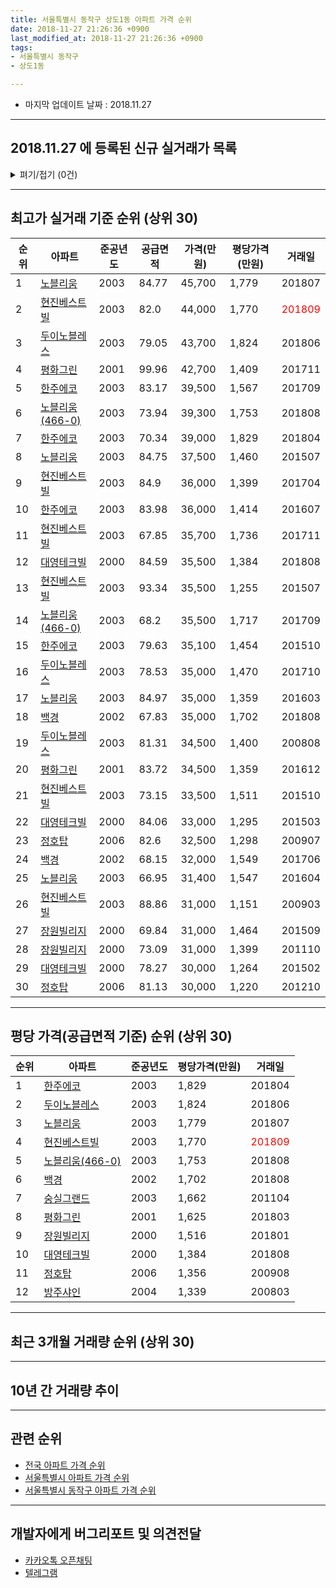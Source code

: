 ```yaml
---
title: 서울특별시 동작구 상도1동 아파트 가격 순위
date: 2018-11-27 21:26:36 +0900
last_modified_at: 2018-11-27 21:26:36 +0900
tags:
- 서울특별시 동작구
- 상도1동

---
```


* 마지막 업데이트 날짜 : 2018.11.27

---

## 2018.11.27 에 등록된 신규 실거래가 목록

<details>
<summary>펴기/접기 (0건)</summary>
<div markdown="1">

|아파트|준공년도|공급면적|가격(만원)|평당가격(만원)|거래일|
|---|---|---|---|---|---|
|없음||||||


</div>
</details>

---

## 최고가 실거래 기준 순위 (상위 30)


|순위|아파트|준공년도|공급면적|가격(만원)|평당가격(만원)|거래일|
|---|---|---|---|---|---|---|
|1|[노블리움](https://search.naver.com/search.naver?query=%EC%84%9C%EC%9A%B8%ED%8A%B9%EB%B3%84%EC%8B%9C+%EB%8F%99%EC%9E%91%EA%B5%AC+%EC%83%81%EB%8F%841%EB%8F%99+%EB%85%B8%EB%B8%94%EB%A6%AC%EC%9B%80)|2003|84.77|45,700|1,779|201807|
|2|[현진베스트빌](https://search.naver.com/search.naver?query=%EC%84%9C%EC%9A%B8%ED%8A%B9%EB%B3%84%EC%8B%9C+%EB%8F%99%EC%9E%91%EA%B5%AC+%EC%83%81%EB%8F%841%EB%8F%99+%ED%98%84%EC%A7%84%EB%B2%A0%EC%8A%A4%ED%8A%B8%EB%B9%8C)|2003|82.0|44,000|1,770|<span style="color:red">201809</span>|
|3|[두이노블레스](https://search.naver.com/search.naver?query=%EC%84%9C%EC%9A%B8%ED%8A%B9%EB%B3%84%EC%8B%9C+%EB%8F%99%EC%9E%91%EA%B5%AC+%EC%83%81%EB%8F%841%EB%8F%99+%EB%91%90%EC%9D%B4%EB%85%B8%EB%B8%94%EB%A0%88%EC%8A%A4)|2003|79.05|43,700|1,824|201806|
|4|[평화그린](https://search.naver.com/search.naver?query=%EC%84%9C%EC%9A%B8%ED%8A%B9%EB%B3%84%EC%8B%9C+%EB%8F%99%EC%9E%91%EA%B5%AC+%EC%83%81%EB%8F%841%EB%8F%99+%ED%8F%89%ED%99%94%EA%B7%B8%EB%A6%B0)|2001|99.96|42,700|1,409|201711|
|5|[한주에코](https://search.naver.com/search.naver?query=%EC%84%9C%EC%9A%B8%ED%8A%B9%EB%B3%84%EC%8B%9C+%EB%8F%99%EC%9E%91%EA%B5%AC+%EC%83%81%EB%8F%841%EB%8F%99+%ED%95%9C%EC%A3%BC%EC%97%90%EC%BD%94)|2003|83.17|39,500|1,567|201709|
|6|[노블리움(466-0)](https://search.naver.com/search.naver?query=%EC%84%9C%EC%9A%B8%ED%8A%B9%EB%B3%84%EC%8B%9C+%EB%8F%99%EC%9E%91%EA%B5%AC+%EC%83%81%EB%8F%841%EB%8F%99+%EB%85%B8%EB%B8%94%EB%A6%AC%EC%9B%80%28466-0%29)|2003|73.94|39,300|1,753|201808|
|7|[한주에코](https://search.naver.com/search.naver?query=%EC%84%9C%EC%9A%B8%ED%8A%B9%EB%B3%84%EC%8B%9C+%EB%8F%99%EC%9E%91%EA%B5%AC+%EC%83%81%EB%8F%841%EB%8F%99+%ED%95%9C%EC%A3%BC%EC%97%90%EC%BD%94)|2003|70.34|39,000|1,829|201804|
|8|[노블리움](https://search.naver.com/search.naver?query=%EC%84%9C%EC%9A%B8%ED%8A%B9%EB%B3%84%EC%8B%9C+%EB%8F%99%EC%9E%91%EA%B5%AC+%EC%83%81%EB%8F%841%EB%8F%99+%EB%85%B8%EB%B8%94%EB%A6%AC%EC%9B%80)|2003|84.75|37,500|1,460|201507|
|9|[현진베스트빌](https://search.naver.com/search.naver?query=%EC%84%9C%EC%9A%B8%ED%8A%B9%EB%B3%84%EC%8B%9C+%EB%8F%99%EC%9E%91%EA%B5%AC+%EC%83%81%EB%8F%841%EB%8F%99+%ED%98%84%EC%A7%84%EB%B2%A0%EC%8A%A4%ED%8A%B8%EB%B9%8C)|2003|84.9|36,000|1,399|201704|
|10|[한주에코](https://search.naver.com/search.naver?query=%EC%84%9C%EC%9A%B8%ED%8A%B9%EB%B3%84%EC%8B%9C+%EB%8F%99%EC%9E%91%EA%B5%AC+%EC%83%81%EB%8F%841%EB%8F%99+%ED%95%9C%EC%A3%BC%EC%97%90%EC%BD%94)|2003|83.98|36,000|1,414|201607|
|11|[현진베스트빌](https://search.naver.com/search.naver?query=%EC%84%9C%EC%9A%B8%ED%8A%B9%EB%B3%84%EC%8B%9C+%EB%8F%99%EC%9E%91%EA%B5%AC+%EC%83%81%EB%8F%841%EB%8F%99+%ED%98%84%EC%A7%84%EB%B2%A0%EC%8A%A4%ED%8A%B8%EB%B9%8C)|2003|67.85|35,700|1,736|201711|
|12|[대영테크빌](https://search.naver.com/search.naver?query=%EC%84%9C%EC%9A%B8%ED%8A%B9%EB%B3%84%EC%8B%9C+%EB%8F%99%EC%9E%91%EA%B5%AC+%EC%83%81%EB%8F%841%EB%8F%99+%EB%8C%80%EC%98%81%ED%85%8C%ED%81%AC%EB%B9%8C)|2000|84.59|35,500|1,384|201808|
|13|[현진베스트빌](https://search.naver.com/search.naver?query=%EC%84%9C%EC%9A%B8%ED%8A%B9%EB%B3%84%EC%8B%9C+%EB%8F%99%EC%9E%91%EA%B5%AC+%EC%83%81%EB%8F%841%EB%8F%99+%ED%98%84%EC%A7%84%EB%B2%A0%EC%8A%A4%ED%8A%B8%EB%B9%8C)|2003|93.34|35,500|1,255|201507|
|14|[노블리움(466-0)](https://search.naver.com/search.naver?query=%EC%84%9C%EC%9A%B8%ED%8A%B9%EB%B3%84%EC%8B%9C+%EB%8F%99%EC%9E%91%EA%B5%AC+%EC%83%81%EB%8F%841%EB%8F%99+%EB%85%B8%EB%B8%94%EB%A6%AC%EC%9B%80%28466-0%29)|2003|68.2|35,500|1,717|201709|
|15|[한주에코](https://search.naver.com/search.naver?query=%EC%84%9C%EC%9A%B8%ED%8A%B9%EB%B3%84%EC%8B%9C+%EB%8F%99%EC%9E%91%EA%B5%AC+%EC%83%81%EB%8F%841%EB%8F%99+%ED%95%9C%EC%A3%BC%EC%97%90%EC%BD%94)|2003|79.63|35,100|1,454|201510|
|16|[두이노블레스](https://search.naver.com/search.naver?query=%EC%84%9C%EC%9A%B8%ED%8A%B9%EB%B3%84%EC%8B%9C+%EB%8F%99%EC%9E%91%EA%B5%AC+%EC%83%81%EB%8F%841%EB%8F%99+%EB%91%90%EC%9D%B4%EB%85%B8%EB%B8%94%EB%A0%88%EC%8A%A4)|2003|78.53|35,000|1,470|201710|
|17|[노블리움](https://search.naver.com/search.naver?query=%EC%84%9C%EC%9A%B8%ED%8A%B9%EB%B3%84%EC%8B%9C+%EB%8F%99%EC%9E%91%EA%B5%AC+%EC%83%81%EB%8F%841%EB%8F%99+%EB%85%B8%EB%B8%94%EB%A6%AC%EC%9B%80)|2003|84.97|35,000|1,359|201603|
|18|[백경](https://search.naver.com/search.naver?query=%EC%84%9C%EC%9A%B8%ED%8A%B9%EB%B3%84%EC%8B%9C+%EB%8F%99%EC%9E%91%EA%B5%AC+%EC%83%81%EB%8F%841%EB%8F%99+%EB%B0%B1%EA%B2%BD)|2002|67.83|35,000|1,702|201808|
|19|[두이노블레스](https://search.naver.com/search.naver?query=%EC%84%9C%EC%9A%B8%ED%8A%B9%EB%B3%84%EC%8B%9C+%EB%8F%99%EC%9E%91%EA%B5%AC+%EC%83%81%EB%8F%841%EB%8F%99+%EB%91%90%EC%9D%B4%EB%85%B8%EB%B8%94%EB%A0%88%EC%8A%A4)|2003|81.31|34,500|1,400|200808|
|20|[평화그린](https://search.naver.com/search.naver?query=%EC%84%9C%EC%9A%B8%ED%8A%B9%EB%B3%84%EC%8B%9C+%EB%8F%99%EC%9E%91%EA%B5%AC+%EC%83%81%EB%8F%841%EB%8F%99+%ED%8F%89%ED%99%94%EA%B7%B8%EB%A6%B0)|2001|83.72|34,500|1,359|201612|
|21|[현진베스트빌](https://search.naver.com/search.naver?query=%EC%84%9C%EC%9A%B8%ED%8A%B9%EB%B3%84%EC%8B%9C+%EB%8F%99%EC%9E%91%EA%B5%AC+%EC%83%81%EB%8F%841%EB%8F%99+%ED%98%84%EC%A7%84%EB%B2%A0%EC%8A%A4%ED%8A%B8%EB%B9%8C)|2003|73.15|33,500|1,511|201510|
|22|[대영테크빌](https://search.naver.com/search.naver?query=%EC%84%9C%EC%9A%B8%ED%8A%B9%EB%B3%84%EC%8B%9C+%EB%8F%99%EC%9E%91%EA%B5%AC+%EC%83%81%EB%8F%841%EB%8F%99+%EB%8C%80%EC%98%81%ED%85%8C%ED%81%AC%EB%B9%8C)|2000|84.06|33,000|1,295|201503|
|23|[정호탑](https://search.naver.com/search.naver?query=%EC%84%9C%EC%9A%B8%ED%8A%B9%EB%B3%84%EC%8B%9C+%EB%8F%99%EC%9E%91%EA%B5%AC+%EC%83%81%EB%8F%841%EB%8F%99+%EC%A0%95%ED%98%B8%ED%83%91)|2006|82.6|32,500|1,298|200907|
|24|[백경](https://search.naver.com/search.naver?query=%EC%84%9C%EC%9A%B8%ED%8A%B9%EB%B3%84%EC%8B%9C+%EB%8F%99%EC%9E%91%EA%B5%AC+%EC%83%81%EB%8F%841%EB%8F%99+%EB%B0%B1%EA%B2%BD)|2002|68.15|32,000|1,549|201706|
|25|[노블리움](https://search.naver.com/search.naver?query=%EC%84%9C%EC%9A%B8%ED%8A%B9%EB%B3%84%EC%8B%9C+%EB%8F%99%EC%9E%91%EA%B5%AC+%EC%83%81%EB%8F%841%EB%8F%99+%EB%85%B8%EB%B8%94%EB%A6%AC%EC%9B%80)|2003|66.95|31,400|1,547|201604|
|26|[현진베스트빌](https://search.naver.com/search.naver?query=%EC%84%9C%EC%9A%B8%ED%8A%B9%EB%B3%84%EC%8B%9C+%EB%8F%99%EC%9E%91%EA%B5%AC+%EC%83%81%EB%8F%841%EB%8F%99+%ED%98%84%EC%A7%84%EB%B2%A0%EC%8A%A4%ED%8A%B8%EB%B9%8C)|2003|88.86|31,000|1,151|200903|
|27|[장원빌리지](https://search.naver.com/search.naver?query=%EC%84%9C%EC%9A%B8%ED%8A%B9%EB%B3%84%EC%8B%9C+%EB%8F%99%EC%9E%91%EA%B5%AC+%EC%83%81%EB%8F%841%EB%8F%99+%EC%9E%A5%EC%9B%90%EB%B9%8C%EB%A6%AC%EC%A7%80)|2000|69.84|31,000|1,464|201509|
|28|[장원빌리지](https://search.naver.com/search.naver?query=%EC%84%9C%EC%9A%B8%ED%8A%B9%EB%B3%84%EC%8B%9C+%EB%8F%99%EC%9E%91%EA%B5%AC+%EC%83%81%EB%8F%841%EB%8F%99+%EC%9E%A5%EC%9B%90%EB%B9%8C%EB%A6%AC%EC%A7%80)|2000|73.09|31,000|1,399|201110|
|29|[대영테크빌](https://search.naver.com/search.naver?query=%EC%84%9C%EC%9A%B8%ED%8A%B9%EB%B3%84%EC%8B%9C+%EB%8F%99%EC%9E%91%EA%B5%AC+%EC%83%81%EB%8F%841%EB%8F%99+%EB%8C%80%EC%98%81%ED%85%8C%ED%81%AC%EB%B9%8C)|2000|78.27|30,000|1,264|201502|
|30|[정호탑](https://search.naver.com/search.naver?query=%EC%84%9C%EC%9A%B8%ED%8A%B9%EB%B3%84%EC%8B%9C+%EB%8F%99%EC%9E%91%EA%B5%AC+%EC%83%81%EB%8F%841%EB%8F%99+%EC%A0%95%ED%98%B8%ED%83%91)|2006|81.13|30,000|1,220|201210|


---

## 평당 가격(공급면적 기준) 순위 (상위 30)


|순위|아파트|준공년도|평당가격(만원)|거래일|
|---|---|---|---|---|
|1|[한주에코](https://search.naver.com/search.naver?query=%EC%84%9C%EC%9A%B8%ED%8A%B9%EB%B3%84%EC%8B%9C+%EB%8F%99%EC%9E%91%EA%B5%AC+%EC%83%81%EB%8F%841%EB%8F%99+%ED%95%9C%EC%A3%BC%EC%97%90%EC%BD%94)|2003|1,829|201804|
|2|[두이노블레스](https://search.naver.com/search.naver?query=%EC%84%9C%EC%9A%B8%ED%8A%B9%EB%B3%84%EC%8B%9C+%EB%8F%99%EC%9E%91%EA%B5%AC+%EC%83%81%EB%8F%841%EB%8F%99+%EB%91%90%EC%9D%B4%EB%85%B8%EB%B8%94%EB%A0%88%EC%8A%A4)|2003|1,824|201806|
|3|[노블리움](https://search.naver.com/search.naver?query=%EC%84%9C%EC%9A%B8%ED%8A%B9%EB%B3%84%EC%8B%9C+%EB%8F%99%EC%9E%91%EA%B5%AC+%EC%83%81%EB%8F%841%EB%8F%99+%EB%85%B8%EB%B8%94%EB%A6%AC%EC%9B%80)|2003|1,779|201807|
|4|[현진베스트빌](https://search.naver.com/search.naver?query=%EC%84%9C%EC%9A%B8%ED%8A%B9%EB%B3%84%EC%8B%9C+%EB%8F%99%EC%9E%91%EA%B5%AC+%EC%83%81%EB%8F%841%EB%8F%99+%ED%98%84%EC%A7%84%EB%B2%A0%EC%8A%A4%ED%8A%B8%EB%B9%8C)|2003|1,770|<span style="color:red">201809</span>|
|5|[노블리움(466-0)](https://search.naver.com/search.naver?query=%EC%84%9C%EC%9A%B8%ED%8A%B9%EB%B3%84%EC%8B%9C+%EB%8F%99%EC%9E%91%EA%B5%AC+%EC%83%81%EB%8F%841%EB%8F%99+%EB%85%B8%EB%B8%94%EB%A6%AC%EC%9B%80%28466-0%29)|2003|1,753|201808|
|6|[백경](https://search.naver.com/search.naver?query=%EC%84%9C%EC%9A%B8%ED%8A%B9%EB%B3%84%EC%8B%9C+%EB%8F%99%EC%9E%91%EA%B5%AC+%EC%83%81%EB%8F%841%EB%8F%99+%EB%B0%B1%EA%B2%BD)|2002|1,702|201808|
|7|[숭실그랜드](https://search.naver.com/search.naver?query=%EC%84%9C%EC%9A%B8%ED%8A%B9%EB%B3%84%EC%8B%9C+%EB%8F%99%EC%9E%91%EA%B5%AC+%EC%83%81%EB%8F%841%EB%8F%99+%EC%88%AD%EC%8B%A4%EA%B7%B8%EB%9E%9C%EB%93%9C)|2003|1,662|201104|
|8|[평화그린](https://search.naver.com/search.naver?query=%EC%84%9C%EC%9A%B8%ED%8A%B9%EB%B3%84%EC%8B%9C+%EB%8F%99%EC%9E%91%EA%B5%AC+%EC%83%81%EB%8F%841%EB%8F%99+%ED%8F%89%ED%99%94%EA%B7%B8%EB%A6%B0)|2001|1,625|201803|
|9|[장원빌리지](https://search.naver.com/search.naver?query=%EC%84%9C%EC%9A%B8%ED%8A%B9%EB%B3%84%EC%8B%9C+%EB%8F%99%EC%9E%91%EA%B5%AC+%EC%83%81%EB%8F%841%EB%8F%99+%EC%9E%A5%EC%9B%90%EB%B9%8C%EB%A6%AC%EC%A7%80)|2000|1,516|201801|
|10|[대영테크빌](https://search.naver.com/search.naver?query=%EC%84%9C%EC%9A%B8%ED%8A%B9%EB%B3%84%EC%8B%9C+%EB%8F%99%EC%9E%91%EA%B5%AC+%EC%83%81%EB%8F%841%EB%8F%99+%EB%8C%80%EC%98%81%ED%85%8C%ED%81%AC%EB%B9%8C)|2000|1,384|201808|
|11|[정호탑](https://search.naver.com/search.naver?query=%EC%84%9C%EC%9A%B8%ED%8A%B9%EB%B3%84%EC%8B%9C+%EB%8F%99%EC%9E%91%EA%B5%AC+%EC%83%81%EB%8F%841%EB%8F%99+%EC%A0%95%ED%98%B8%ED%83%91)|2006|1,356|200908|
|12|[방주샤인](https://search.naver.com/search.naver?query=%EC%84%9C%EC%9A%B8%ED%8A%B9%EB%B3%84%EC%8B%9C+%EB%8F%99%EC%9E%91%EA%B5%AC+%EC%83%81%EB%8F%841%EB%8F%99+%EB%B0%A9%EC%A3%BC%EC%83%A4%EC%9D%B8)|2004|1,339|200803|


---

## 최근 3개월 거래량 순위 (상위 30)


<div style="width:100%;">
    <canvas id="deal_count_ranking" height="13"></canvas>
</div>


<script>
new Chart(document.getElementById("deal_count_ranking"), {
    type: 'horizontalBar',
    data: {
        labels: ['현진베스트빌'],
        datasets: [{
            label: '실거래 수',
            data: [1],
            borderColor: "rgba(255, 0, 128, 1)",
            backgroundColor: "rgba(255, 0, 128, 0.5)",
            fill: false,
        }]
    },
    options: {
        responsive: true,
        title: {
            display: true,
            text: '최근 3개월 거래량 순위'
        },
        tooltips: {
            mode: 'index',
            intersect: false,
            callbacks: {
                title: function(tooltipItems, data) {
                    return "실거래 수:";
                },
                label: function(tooltipItem, data) {
                    return data.labels[tooltipItem.index] + ": " + tooltipItem.xLabel;
                }
            }
        },
        hover: {
            mode: 'nearest',
            intersect: true
        },
        scales: {
            xAxes: [{
                display: true,
                scaleLabel: {
                    display: true,
                    labelString: '실거래 수'
                },
                ticks: {
                    suggestedMin: 0,
                }
            }],
            yAxes: [{
                display: true,
                ticks: {
                    autoSkip: false,
                    callback: function(value, index, values) {
                        if (value.length > 10)
                            return value.substr(0, 8) + "...";
                        else
                            return value;
                    }
                },
                scaleLabel: {
                    display: false,
                }
            }]
        }
    }
});

</script>


---

## 10년 간 거래량 추이


<div style="width:100%;">
    <canvas id="deal_progress" height="300"></canvas>
</div>

<script>
new Chart(document.getElementById("deal_progress"), {
    type: 'line',
    data: {
        labels: ['200811','200812','200901','200902','200903','200904','200905','200906','200907','200908','200909','200910','200911','200912','201001','201002','201003','201004','201005','201006','201007','201008','201009','201010','201011','201012','201101','201102','201103','201104','201105','201106','201107','201108','201109','201110','201111','201112','201201','201202','201203','201204','201205','201206','201207','201208','201209','201210','201211','201212','201301','201302','201303','201304','201305','201306','201307','201308','201309','201310','201311','201312','201401','201402','201403','201404','201405','201406','201407','201408','201409','201410','201411','201412','201501','201502','201503','201504','201505','201506','201507','201508','201509','201510','201511','201512','201601','201602','201603','201604','201605','201606','201607','201608','201609','201610','201611','201612','201701','201702','201703','201704','201705','201706','201707','201708','201709','201710','201711','201712','201801','201802','201803','201804','201805','201806','201807','201808','201809','201810','201811'],
        datasets: [{
            label: '실거래 수',
            pointRadius: 1,
            data: [0, 0, 1, 0, 1, 2, 0, 0, 2, 3, 0, 0, 0, 0, 2, 0, 1, 0, 0, 0, 0, 0, 0, 0, 0, 0, 0, 1, 0, 1, 0, 0, 2, 1, 2, 1, 0, 1, 1, 0, 0, 0, 1, 1, 0, 0, 1, 1, 0, 0, 1, 0, 1, 1, 1, 0, 0, 0, 0, 0, 1, 1, 1, 0, 0, 0, 1, 0, 0, 1, 0, 1, 1, 0, 2, 2, 3, 4, 2, 2, 3, 1, 3, 3, 1, 1, 0, 1, 3, 1, 1, 0, 1, 0, 1, 0, 0, 1, 0, 0, 2, 1, 0, 1, 1, 0, 2, 1, 3, 0, 1, 0, 1, 1, 1, 2, 1, 4, 1, 0, 0],
            borderColor: "rgba(255, 201, 14, 1)",
            backgroundColor: "rgba(255, 201, 14, 0.5)",
            fill: true,
        }]
    },
    options: {
        responsive: true,
        title: {
            display: true,
            text: '10년간 거래량 추이'
        },
        tooltips: {
            mode: 'index',
            intersect: false,
        },
        hover: {
            mode: 'nearest',
            intersect: true
        },
        scales: {
            xAxes: [{
                display: true,
                scaleLabel: {
                    display: true,
                    labelString: '년/월'
                }
            }],
            yAxes: [{
                display: true,
                ticks: {
                    suggestedMin: 0,
                },
                scaleLabel: {
                    display: true,
                    labelString: '실거래 수'
                }
            }]
        }
    }
});

</script>


---

## 관련 순위

- [전국 아파트 가격 순위](https://inasie.github.io/apt-ranking/전국)
- [서울특별시 아파트 가격 순위](https://inasie.github.io/apt-ranking/서울특별시)
- [서울특별시 동작구 아파트 가격 순위](https://inasie.github.io/apt-ranking/서울특별시-동작구)


---

## 개발자에게 버그리포트 및 의견전달

- [카카오톡 오픈채팅](https://open.kakao.com/o/gLJUAP4)
- [텔레그램](https://t.me/inasie)

